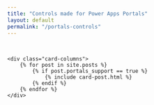 ```yaml
---
title: "Controls made for Power Apps Portals"
layout: default
permalink: "/portals-controls"
---
```

<br/>
<section class="mt-4 mb-5">    
<div class="container-fluid">

    <div class="card-columns">        
        {% for post in site.posts %}
			{% if post.portals_support == true %}
				{% include card-post.html %}
			{% endif %}
        {% endfor %}            
    </div>
	
</div>
    
</section>

